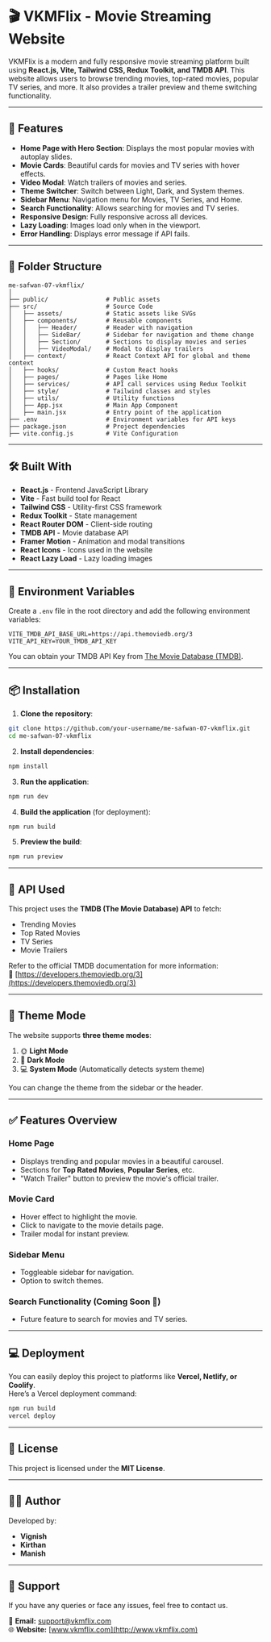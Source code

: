 # 🎬 VKMFlix - Movie Streaming Website

VKMFlix is a modern and fully responsive movie streaming platform built using **React.js, Vite, Tailwind CSS, Redux Toolkit, and TMDB API**. This website allows users to browse trending movies, top-rated movies, popular TV series, and more. It also provides a trailer preview and theme switching functionality.

---

## 🚀 Features
- **Home Page with Hero Section**: Displays the most popular movies with autoplay slides.
- **Movie Cards**: Beautiful cards for movies and TV series with hover effects.
- **Video Modal**: Watch trailers of movies and series.
- **Theme Switcher**: Switch between Light, Dark, and System themes.
- **Sidebar Menu**: Navigation menu for Movies, TV Series, and Home.
- **Search Functionality**: Allows searching for movies and TV series.
- **Responsive Design**: Fully responsive across all devices.
- **Lazy Loading**: Images load only when in the viewport.
- **Error Handling**: Displays error message if API fails.

---

## 📁 Folder Structure
```
me-safwan-07-vkmflix/
│
├── public/                # Public assets
├── src/                   # Source Code
│   ├── assets/            # Static assets like SVGs
│   ├── components/        # Reusable components
│   │   ├── Header/        # Header with navigation
│   │   ├── SideBar/       # Sidebar for navigation and theme change
│   │   ├── Section/       # Sections to display movies and series
│   │   ├── VideoModal/    # Modal to display trailers
│   ├── context/           # React Context API for global and theme context
│   ├── hooks/             # Custom React hooks
│   ├── pages/             # Pages like Home
│   ├── services/          # API call services using Redux Toolkit
│   ├── style/             # Tailwind classes and styles
│   ├── utils/             # Utility functions
│   ├── App.jsx            # Main App Component
│   ├── main.jsx           # Entry point of the application
├── .env                   # Environment variables for API keys
├── package.json           # Project dependencies
├── vite.config.js         # Vite Configuration
```

---

## 🛠 Built With
- **React.js** - Frontend JavaScript Library
- **Vite** - Fast build tool for React
- **Tailwind CSS** - Utility-first CSS framework
- **Redux Toolkit** - State management
- **React Router DOM** - Client-side routing
- **TMDB API** - Movie database API
- **Framer Motion** - Animation and modal transitions
- **React Icons** - Icons used in the website
- **React Lazy Load** - Lazy loading images

---

## 📜 Environment Variables
Create a `.env` file in the root directory and add the following environment variables:

```
VITE_TMDB_API_BASE_URL=https://api.themoviedb.org/3
VITE_API_KEY=YOUR_TMDB_API_KEY
```

You can obtain your TMDB API Key from [The Movie Database (TMDB)](https://www.themoviedb.org/settings/api).

---

## 📦 Installation

1. **Clone the repository**:
```bash
git clone https://github.com/your-username/me-safwan-07-vkmflix.git
cd me-safwan-07-vkmflix
```

2. **Install dependencies**:
```bash
npm install
```

3. **Run the application**:
```bash
npm run dev
```

4. **Build the application** (for deployment):
```bash
npm run build
```

5. **Preview the build**:
```bash
npm run preview
```

---

## 🎥 API Used
This project uses the **TMDB (The Movie Database) API** to fetch:
- Trending Movies
- Top Rated Movies
- TV Series
- Movie Trailers

Refer to the official TMDB documentation for more information:  
🔗 [https://developers.themoviedb.org/3](https://developers.themoviedb.org/3)

---

## 🎨 Theme Mode
The website supports **three theme modes**:
1. 🌞 **Light Mode**
2. 🌙 **Dark Mode**
3. 💻 **System Mode** (Automatically detects system theme)

You can change the theme from the sidebar or the header.

---

## ✅ Features Overview
### Home Page
- Displays trending and popular movies in a beautiful carousel.
- Sections for **Top Rated Movies**, **Popular Series**, etc.
- "Watch Trailer" button to preview the movie's official trailer.

### Movie Card
- Hover effect to highlight the movie.
- Click to navigate to the movie details page.
- Trailer modal for instant preview.

### Sidebar Menu
- Toggleable sidebar for navigation.
- Option to switch themes.

### Search Functionality (Coming Soon 🚧)
- Future feature to search for movies and TV series.

---

## 💻 Deployment
You can easily deploy this project to platforms like **Vercel, Netlify, or Coolify**.  
Here’s a Vercel deployment command:
```bash
npm run build
vercel deploy
```

---

## 📜 License
This project is licensed under the **MIT License**.

---

## 🧑‍💻 Author
Developed by:  
- **Vignish**  
- **Kirthan**  
- **Manish**    

---

## 💌 Support
If you have any queries or face any issues, feel free to contact us.  

📩 **Email:** support@vkmflix.com  
🌐 **Website:** [www.vkmflix.com](http://www.vkmflix.com)
